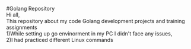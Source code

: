 #Golang Repository
<br>
Hi all,<br>
This repository about my code Golang development projects and training assignments<br>
1)While setting up go envinorment in my PC I didn't face any issues,<br>
2)I had practiced different Linux commands 

